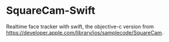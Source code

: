 # SquareCam-Swift
Realtime face tracker with swift, the objective-c version from https://developer.apple.com/library/ios/samplecode/SquareCam.